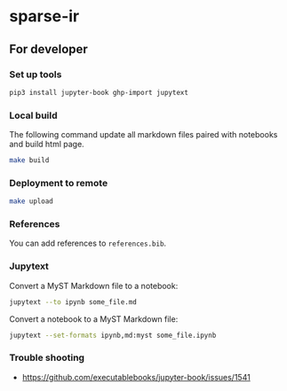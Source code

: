 # sparse-ir


## For developer
### Set up tools

```bash
pip3 install jupyter-book ghp-import jupytext
```

### Local build
The following command update all markdown files paired with notebooks and build html page. 

```bash
make build
```

### Deployment to remote

```bash
make upload
```

### References
You can add references to `references.bib`.

### Jupytext

Convert a MyST Markdown file to a notebook:

```bash
jupytext --to ipynb some_file.md
```

Convert a notebook to a MyST Markdown file:

```bash
jupytext --set-formats ipynb,md:myst some_file.ipynb
```

### Trouble shooting

* https://github.com/executablebooks/jupyter-book/issues/1541
